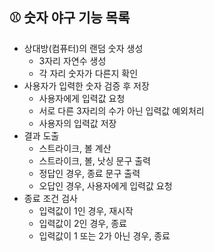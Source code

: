 ## ⚾️ 숫자 야구 기능 목록

- 상대방(컴퓨터)의 랜덤 숫자 생성
    - 3자리 자연수 생성
    - 각 자리 숫자가 다른지 확인
- 사용자가 입력한 숫자 검증 후 저장
    - 사용자에게 입력값 요청
    - 서로 다른 3자리의 수가 아닌 입력값 예외처리
    - 사용자의 입력값 저장
- 결과 도출
    - 스트라이크, 볼 계산
    - 스트라이크, 볼, 낫싱 문구 출력
    - 정답인 경우, 종료 문구 출력
    - 오답인 경우, 사용자에게 입력값 요청
- 종료 조건 검사
    - 입력값이 1인 경우, 재시작
    - 입력값이 2인 경우, 종료
    - 입력값이 1 또는 2가 아닌 경우, 종료